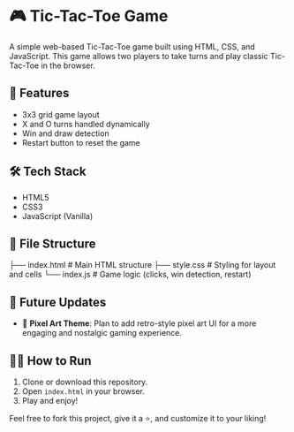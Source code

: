 # 🎮 Tic-Tac-Toe Game

A simple web-based Tic-Tac-Toe game built using HTML, CSS, and JavaScript. This game allows two players to take turns and play classic Tic-Tac-Toe in the browser.

## 🚀 Features

- 3x3 grid game layout
- X and O turns handled dynamically
- Win and draw detection
- Restart button to reset the game

## 🛠️ Tech Stack

- HTML5
- CSS3
- JavaScript (Vanilla)

## 📁 File Structure
├── index.html # Main HTML structure
├── style.css # Styling for layout and cells
└── index.js # Game logic (clicks, win detection, restart)


## 🔮 Future Updates

- 🎨 **Pixel Art Theme**: Plan to add retro-style pixel art UI for a more engaging and nostalgic gaming experience.

## 🧑‍💻 How to Run

1. Clone or download this repository.
2. Open `index.html` in your browser.
3. Play and enjoy!


Feel free to fork this project, give it a ⭐️, and customize it to your liking!


